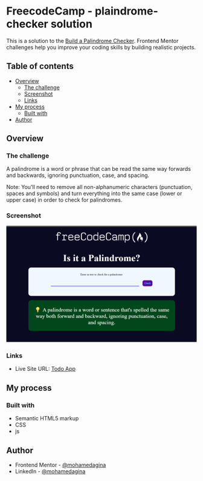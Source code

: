 # FreecodeCamp - plaindrome-checker solution

This is a solution to the [Build a Palindrome Checker](https://www.freecodecamp.org/learn/javascript-algorithms-and-data-structures-v8/build-a-palindrome-checker-project/build-a-palindrome-checker). Frontend Mentor challenges help you improve your coding skills by building realistic projects.

## Table of contents

- [Overview](#overview)
  - [The challenge](#the-challenge)
  - [Screenshot](#screenshot)
  - [Links](#links)
- [My process](#my-process)
  - [Built with](#built-with)
- [Author](#author)

## Overview

### The challenge

A palindrome is a word or phrase that can be read the same way forwards and backwards, ignoring punctuation, case, and spacing.

Note: You'll need to remove all non-alphanumeric characters (punctuation, spaces and symbols) and turn everything into the same case (lower or upper case) in order to check for palindromes.

### Screenshot

![](imgs\desktop.png)

### Links

- Live Site URL: [Todo App](https://todo-app-mohamedagina.vercel.app/)

## My process

### Built with

- Semantic HTML5 markup
- CSS
- js

## Author

- Frontend Mentor - [@mohamedagina](https://www.frontendmentor.io/profile/mohamedagina)
- LinkedIn - [@mohamedagina](https://www.linkedin.com/in/mohamed-agina/)
